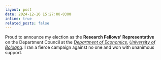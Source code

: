 ```yaml
---
layout: post
date: 2024-12-16 15:27:00-0300
inline: true
related_posts: false
---
```


Proud to announce my election as the <b>Research Fellows’ Representative</b> on the Department Council at the <i>[Department of Economics](https://dse.unibo.it/en)</i>, <i>[University of Bologna](https://www.unibo.it/en/homepage)</i>. I ran a fierce campaign against no one and won with unanimous support.
